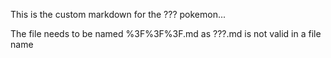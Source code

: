 This is the custom markdown for the ??? pokemon...

The file needs to be named %3F%3F%3F.md as ???.md is not valid in a file name
